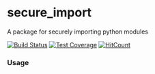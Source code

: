 # secure_import
A package for securely importing python modules

[![Build Status](https://travis-ci.com/rsimari/secure_import.svg?branch=master)](https://travis-ci.org/rsimari/secure_import)
[![Test Coverage](https://codecov.io/gh/codecov/secure_import/branch/master/graph/badge.svg)](https://codecov.io/gh/codecov/secure_import)
[![HitCount](http://hits.dwyl.com/rsimari/secure_import.svg)](http://hits.dwyl.com/rsimari/secure_import)

### Usage


